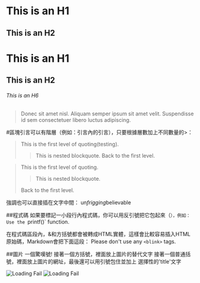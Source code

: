 This is an H1
=============

This is an H2
-------------

# This is an H1

## This is an H2

###### This is an H6

> Donec sit amet nisl. Aliquam semper ipsum sit amet velit. Suspendisse
id sem consectetuer libero luctus adipiscing.

#區塊引言可以有階層（例如：引言內的引言），只要根據層數加上不同數量的>：
>This is the first level of quoting(testing).
>>This is nested blockquote.
>Back to the first level.

> This is the first level of quoting.
>
> > This is nested blockquote.
>
> Back to the first level.
> 
> 
強調也可以直接插在文字中間：
un*frigging*believable

##程式碼
如果要標記一小段行內程式碼，你可以用反引號把它包起來（`），例如：
Use the `printf()` function.

在程式碼區段內，&和方括號都會被轉成HTML實體，這樣會比較容易插入HTML原始碼，Markdown會把下面這段：
Please don't use any `<blink>` tags.

##圖片
一個驚嘆號!
接著一個方括號，裡面放上圖片的替代文字
接著一個普通括號，裡面放上圖片的網址，最後還可以用引號包住並加上 選擇性的'title'文字

![Loading Fail](https://s.yimg.com/xd/api/res/1.2/KW6nW59qHyWajAlXlAliDA--/YXBwaWQ9eXR3YXVjdGlvbnNlcnZpY2U7aD00MDA7cT04NTtyb3RhdGU9YXV0bzt3PTQwMA--/http://nevec-img.zenfs.com/prod/tw_ec05-7/5351ef81-1b6c-4422-ba01-d051d8a72607.jpg)
![Loading Fail](http://img2.a0bi.com/upload/ttq/20150301/1425192535736.jpg "doramon")








> 
> 
> 
> 
> 
> 
> 